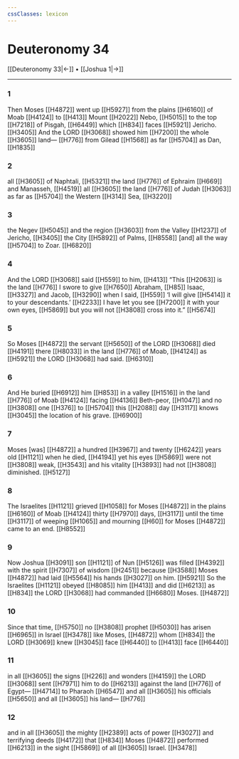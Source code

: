 ```yaml
---
cssClasses: lexicon
---
```


# Deuteronomy 34

[[Deuteronomy 33|←]] • [[Joshua 1|→]]

---

### 1
Then Moses [[H4872]] went up [[H5927]] from the plains [[H6160]] of Moab [[H4124]] to [[H413]] Mount [[H2022]] Nebo, [[H5015]] to the top [[H7218]] of Pisgah, [[H6449]] which [[H834]] faces [[H5921]] Jericho. [[H3405]] And the LORD [[H3068]] showed him [[H7200]] the whole [[H3605]] land— [[H776]] from Gilead [[H1568]] as far [[H5704]] as Dan, [[H1835]]

### 2
all [[H3605]] of Naphtali, [[H5321]] the land [[H776]] of Ephraim [[H669]] and Manasseh, [[H4519]] all [[H3605]] the land [[H776]] of Judah [[H3063]] as far as [[H5704]] the Western [[H314]] Sea, [[H3220]]

### 3
the Negev [[H5045]] and the region [[H3603]] from the Valley [[H1237]] of Jericho, [[H3405]] the City [[H5892]] of Palms, [[H8558]] [and] all the way [[H5704]] to Zoar. [[H6820]]

### 4
And the LORD [[H3068]] said [[H559]] to him, [[H413]] “This [[H2063]] is the land [[H776]] I swore to give [[H7650]] Abraham, [[H85]] Isaac, [[H3327]] and Jacob, [[H3290]] when I said, [[H559]] ‘I will give [[H5414]] it to your descendants.’ [[H2233]] I have let you see [[H7200]] it with your own eyes, [[H5869]] but you will not [[H3808]] cross into it.” [[H5674]]

### 5
So Moses [[H4872]] the servant [[H5650]] of the LORD [[H3068]] died [[H4191]] there [[H8033]] in the land [[H776]] of Moab, [[H4124]] as [[H5921]] the LORD [[H3068]] had said. [[H6310]]

### 6
And He buried [[H6912]] him [[H853]] in a valley [[H1516]] in the land [[H776]] of Moab [[H4124]] facing [[H4136]] Beth-peor, [[H1047]] and no [[H3808]] one [[H376]] to [[H5704]] this [[H2088]] day [[H3117]] knows [[H3045]] the location of his grave. [[H6900]]

### 7
Moses [was] [[H4872]] a hundred [[H3967]] and twenty [[H6242]] years old [[H1121]] when he died, [[H4194]] yet his eyes [[H5869]] were not [[H3808]] weak, [[H3543]] and his vitality [[H3893]] had not [[H3808]] diminished. [[H5127]]

### 8
The Israelites [[H1121]] grieved [[H1058]] for Moses [[H4872]] in the plains [[H6160]] of Moab [[H4124]] thirty [[H7970]] days, [[H3117]] until the time [[H3117]] of weeping [[H1065]] and mourning [[H60]] for Moses [[H4872]] came to an end. [[H8552]]

### 9
Now Joshua [[H3091]] son [[H1121]] of Nun [[H5126]] was filled [[H4392]] with the spirit [[H7307]] of wisdom [[H2451]] because [[H3588]] Moses [[H4872]] had laid [[H5564]] his hands [[H3027]] on him. [[H5921]] So the Israelites [[H1121]] obeyed [[H8085]] him [[H413]] and did [[H6213]] as [[H834]] the LORD [[H3068]] had commanded [[H6680]] Moses. [[H4872]]

### 10
Since that time, [[H5750]] no [[H3808]] prophet [[H5030]] has arisen [[H6965]] in Israel [[H3478]] like Moses, [[H4872]] whom [[H834]] the LORD [[H3069]] knew [[H3045]] face [[H6440]] to [[H413]] face [[H6440]]

### 11
in all [[H3605]] the signs [[H226]] and wonders [[H4159]] the LORD [[H3068]] sent [[H7971]] him to do [[H6213]] against the land [[H776]] of Egypt— [[H4714]] to Pharaoh [[H6547]] and all [[H3605]] his officials [[H5650]] and all [[H3605]] his land— [[H776]]

### 12
and in all [[H3605]] the mighty [[H2389]] acts of power [[H3027]] and terrifying deeds [[H4172]] that [[H834]] Moses [[H4872]] performed [[H6213]] in the sight [[H5869]] of all [[H3605]] Israel. [[H3478]]

